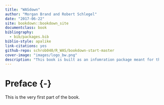 ```yaml
--- 
title: "WASdown"
author: "Morgan Brand and Robert Schlegel"
date: "2017-06-22"
site: bookdown::bookdown_site
documentclass: book
bibliography: 
  - bib/packages.bib
biblio-style: apalike
link-citations: yes
github-repo: schrob040/R_WAS/bookdown-start-master
cover-image: "images/logo_bw.png"
description: "This book is built as an infomration package meant for the student workshop at #WorldAqua17"
---
```


# Preface {-}

This is the very first part of the book.
